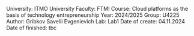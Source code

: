 University: ITMO University
Faculty: FTMI
Course: Cloud platforms as the basis of technology entrepreneurship
Year: 2024/2025
Group: U4225
Author: Gribkov Savelii Evgenievich
Lab: Lab1
Date of create: 04.11.2024
Date of finished: tbc
